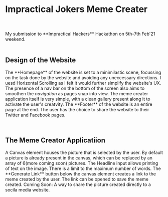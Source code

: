 <h1>Impractical Jokers Meme Creater</h1>
<br><br>
My submission to **Impractical Hackers** Hackathon on 5th-7th Feb'21 weekend.
<br><br>
<h2>Design of the Website</h2>
<p>
  The **Homepage** of the website is set to a minimilastic scene, focussing on the task done by the website and avoiding any uneccessary directions. I uesd Horizontal Scrolling as I felt it would further simplify the website's UX. The presence of a nav bar on the bottom of the screen also aims to smoothen the <i>navigation</i> as pages snap into view. The meme creater application itself is very simple, with a clean gallery present along it to activate the user's creatvity. The **Footer** of the website is an entire page at the end. The user has the choice to share the website to their Twitter and Facebook pages. 
</p>
<br>
<h2>The Meme Creator Applicatiion</h2>
<p>
  A Canvas element houses the picture that is selected by the user. By default a picture is already present in the canvas, which can be replaced by an array of 6(more coming soon) pictures. The Headline input allows printing of text on the image. There is a limit to the maximum number of words. The **Generate Link** button below the canvas element creates a link to the meme created by the user. The link can be opened to save the meme created. Coming Soon: A way to share the picture created directly to a socila media website.  
</p>
